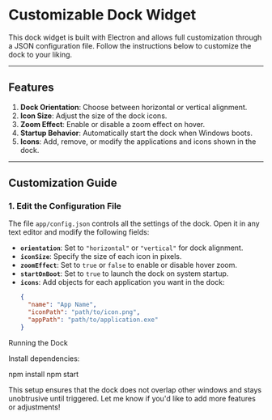 # Customizable Dock Widget

This dock widget is built with Electron and allows full customization through a JSON configuration file. Follow the instructions below to customize the dock to your liking.

---

## Features

1. **Dock Orientation**: Choose between horizontal or vertical alignment.
2. **Icon Size**: Adjust the size of the dock icons.
3. **Zoom Effect**: Enable or disable a zoom effect on hover.
4. **Startup Behavior**: Automatically start the dock when Windows boots.
5. **Icons**: Add, remove, or modify the applications and icons shown in the dock.

---

## Customization Guide

### 1. Edit the Configuration File
The file `app/config.json` controls all the settings of the dock. Open it in any text editor and modify the following fields:

- **`orientation`**: Set to `"horizontal"` or `"vertical"` for dock alignment.
- **`iconSize`**: Specify the size of each icon in pixels.
- **`zoomEffect`**: Set to `true` or `false` to enable or disable hover zoom.
- **`startOnBoot`**: Set to `true` to launch the dock on system startup.
- **`icons`**: Add objects for each application you want in the dock:
  ```json
  {
    "name": "App Name",
    "iconPath": "path/to/icon.png",
    "appPath": "path/to/application.exe"
  }


Running the Dock

Install dependencies:

npm install
npm start


This setup ensures that the dock does not overlap other windows and stays unobtrusive until triggered. Let me know if you'd like to add more features or adjustments!
